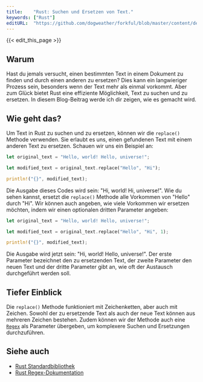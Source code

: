 ```yaml
---
title:    "Rust: Suchen und Ersetzen von Text."
keywords: ["Rust"]
editURL:  "https://github.com/dogweather/forkful/blob/master/content/de/rust/searching-and-replacing-text.md"
---
```


{{< edit_this_page >}}

## Warum
Hast du jemals versucht, einen bestimmten Text in einem Dokument zu finden und durch einen anderen zu ersetzen? Dies kann ein langwieriger Prozess sein, besonders wenn der Text mehr als einmal vorkommt. Aber zum Glück bietet Rust eine effiziente Möglichkeit, Text zu suchen und zu ersetzen. In diesem Blog-Beitrag werde ich dir zeigen, wie es gemacht wird.

## Wie geht das?
Um Text in Rust zu suchen und zu ersetzen, können wir die `replace()` Methode verwenden. Sie erlaubt es uns, einen gefundenen Text mit einem anderen Text zu ersetzen. Schauen wir uns ein Beispiel an:

```Rust
let original_text = "Hello, world! Hello, universe!";

let modified_text = original_text.replace("Hello", "Hi");

println!("{}", modified_text);
```

Die Ausgabe dieses Codes wird sein: "Hi, world! Hi, universe!". Wie du sehen kannst, ersetzt die `replace()` Methode alle Vorkommen von "Hello" durch "Hi". Wir können auch angeben, wie viele Vorkommen wir ersetzen möchten, indem wir einen optionalen dritten Parameter angeben:

```Rust
let original_text = "Hello, world! Hello, universe!";

let modified_text = original_text.replace("Hello", "Hi", 1);

println!("{}", modified_text);
```

Die Ausgabe wird jetzt sein: "Hi, world! Hello, universe!". Der erste Parameter bezeichnet den zu ersetzenden Text, der zweite Parameter den neuen Text und der dritte Parameter gibt an, wie oft der Austausch durchgeführt werden soll.

## Tiefer Einblick
Die `replace()` Methode funktioniert mit Zeichenketten, aber auch mit Zeichen. Sowohl der zu ersetzende Text als auch der neue Text können aus mehreren Zeichen bestehen. Zudem können wir der Methode auch eine [`Regex`](https://docs.rs/regex/latest/regex/) als Parameter übergeben, um komplexere Suchen und Ersetzungen durchzuführen.

## Siehe auch
- [Rust Standardbibliothek](https://doc.rust-lang.org/std/)
- [Rust Regex-Dokumentation](https://docs.rs/regex/latest/regex/)